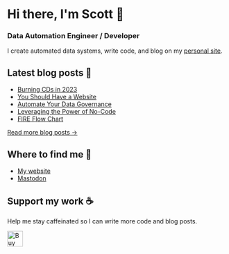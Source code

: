 # Hi there, I'm Scott 👋
### Data Automation Engineer / Developer
I create automated data systems, write code, and blog on my [personal site](https://scottk.mba/).

## Latest blog posts 📝
<!-- BLOG-POST-LIST:START -->
- [Burning CDs in 2023](http://scottk.mba/burning-cds-in-2023/)
- [You Should Have a Website](http://scottk.mba/you-should-have-a-website/)
- [Automate Your Data Governance](http://scottk.mba/automate-your-data-governance/)
- [Leveraging the Power of No-Code](http://scottk.mba/leveraging-the-power-of-no-code/)
- [FIRE Flow Chart](http://scottk.mba/fire-flow-chart/)
<!-- BLOG-POST-LIST:END -->
[Read more blog posts ->](https://scottk.mba/blog/)

## Where to find me 📍

- [My website](https://scottk.mba/)
- [Mastodon](https://fosstodon.org/@scoknig)

## Support my work ☕️
Help me stay caffeinated so I can write more code and blog posts. 

<a href='https://ko-fi.com/U7U8N02ZR' target='_blank'><img height='36' style='border:0px;height:36px;' src='https://storage.ko-fi.com/cdn/kofi3.png?v=3' border='0' alt='Buy Me a Coffee at ko-fi.com' /></a>
